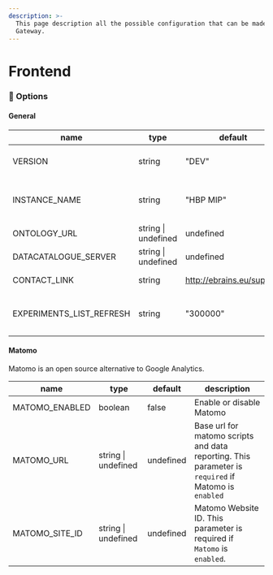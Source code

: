 ```yaml
---
description: >-
  This page description all the possible configuration that can be made in the
  Gateway.
---
```


# Frontend

### :toolbox: Options

#### General

| name                       | type                | default                   | description                                                    |
| -------------------------- | ------------------- | ------------------------- | -------------------------------------------------------------- |
| VERSION                    | string              | "DEV"                     | Portal frontend's version                                      |
| INSTANCE\_NAME             | string              | "HBP MIP"                 | Instance name of the MIP (visible in the header)               |
| ONTOLOGY\_URL              | string \| undefined | undefined                 | Ontology's URL                                                 |
| DATACATALOGUE\_SERVER      | string \| undefined | undefined                 | Datacatalogue's URL                                            |
| CONTACT\_LINK              | string              | http://ebrains.eu/support | Contact URL (support)                                          |
| EXPERIMENTS\_LIST\_REFRESH | string              | "300000"                  | Time to wait before refresh experiments list in `milliseconds` |

#### Matomo

Matomo is an open source alternative to Google Analytics.

| name             | type                | default   | description                                                                                         |
| ---------------- | ------------------- | --------- | --------------------------------------------------------------------------------------------------- |
| MATOMO\_ENABLED  | boolean             | false     | Enable or disable Matomo                                                                            |
| MATOMO\_URL      | string \| undefined | undefined | Base url for matomo scripts and data reporting. This parameter is `required` if Matomo is `enabled` |
| MATOMO\_SITE\_ID | string \| undefined | undefined | Matomo Website ID. This parameter is required if `Matomo` is `enabled`.                             |

####
